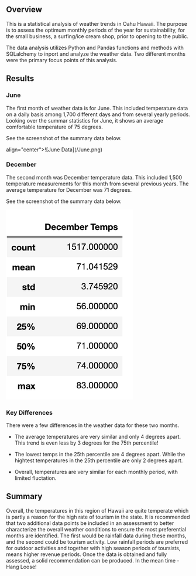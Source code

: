 ## Overview
This is a statistical analysis of weather trends in Oahu Hawaii.  The purpose is to assess the optimum monthly periods of the year for sustainability, for the  small business, a surfing/ice cream shop, prior to opening to the public.  

The data analysis utilizes Python and Pandas functions and methods with SQLalchemy to inport and analyze the weather data. Two different months were the primary focus points of this analysis.

## Results

### June
The first month of weather data is for June. This included temperature data on a daily basis among 1,700 different days and from several yearly periods. Looking over the summar statistics for June, it shows an average comfortable temperature of 75 degrees. 

See the screenshot of the summary data below. 
<p>align="center">![June Data](/June.png)</p>

### December
The second month was December temperature data. This included 1,500 temperature measurements for this month from several previous years. The average temperature for December was 71 degrees.  

See the screenshot of the summary data below. 

![December Data](/December.png)

### Key Differences 
There were a few differences in the weather data for these two months.

- The average temperatures are very similar and only 4 degrees apart.  This trend is even less by 3 degrees for the 75th percentile! 

- The lowest temps in the 25th percentile are 4 degrees apart.  While the hightest temperatures in the 25th percentile are only 2 degrees apart. 

- Overall, temperatures are very similar for each monthly period, with limited fluctation.

## Summary
Overall, the temperatures in this region of Hawaii are quite temperate which is partly a reason for the high rate of tourism in the state. It is recommended that two additional  data points be included in an assessment to better characterize the overall weather conditions to ensure the most preferential months are identified. The first would be rainfall data during these months, and the second could be tourism activity. Low rainfall periods are preferred for outdoor activities and together with high season periods of toursists, means higher revenue periods. Once the data is obtained and fully assessed, a solid recommendation can be produced. In the mean time - Hang Loose!
